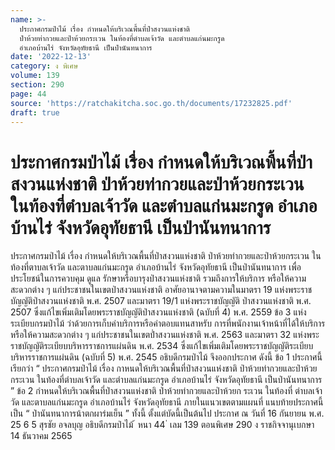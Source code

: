 ```yaml
---
name: >-
  ประกาศกรมป่าไม้ เรื่อง กำหนดให้บริเวณพื้นที่ป่าสงวนแห่งชาติ
  ป่าห้วยท่ากวยและป่าห้วยกระเวน ในท้องที่ตำบลเจ้าวัด และตำบลแก่นมะกรูด
  อำเภอบ้านไร่ จังหวัดอุทัยธานี เป็นป่านันทนาการ
date: '2022-12-13'
category: ง พิเศษ
volume: 139
section: 290
page: 44
source: 'https://ratchakitcha.soc.go.th/documents/17232825.pdf'
draft: true
---
```


# ประกาศกรมป่าไม้ เรื่อง กำหนดให้บริเวณพื้นที่ป่าสงวนแห่งชาติ ป่าห้วยท่ากวยและป่าห้วยกระเวน ในท้องที่ตำบลเจ้าวัด และตำบลแก่นมะกรูด อำเภอบ้านไร่ จังหวัดอุทัยธานี เป็นป่านันทนาการ

ประกาศกรมป่าไม้ เรื่อง กำหนดให้บริเวณพื้นที่ป่าสงวนแห่งชาติ ป่าห้วยท่ากวยและป่าห้วยกระเวน ในท้องที่ตาบลเจ้าวัด และตาบลแก่นมะกรูด อำเภอบ้านไร่ จังหวัดอุทัยธานี เป็นป่านันทนาการ เพื่อประโยชน์ในการควบคุม ดูแล รักษาหรือบารุงป่าสงวนแห่งชาติ รวมถึงการให้บริการ หรือให้ความสะดวกต่าง ๆ แก่ประชาชนในเขตป่าสงวนแห่งชาติ อาศัยอานาจตามความในมาตรา 19 แห่งพระราชบัญญัติป่าสงวนแห่งชาติ พ.ศ. 2507 และมาตรา 19/1 แห่งพระราชบัญญัติ ป่าสงวนแห่งชาติ พ.ศ. 2507 ซึ่งแก้ไขเพิ่มเติมโดยพระราชบัญญัติป่าสงวนแห่งชาติ (ฉบับที่ 4) พ.ศ. 2559 ข้อ 3 แห่งระเบียบกรมป่าไม้ ว่าด้วยการเก็บค่าบริการหรือค่าตอบแทนสาหรับ การที่พนักงานเจ้าหน้าที่ได้ให้บริการหรือให้ความสะดวกต่าง ๆ แก่ประชาชนในเขตป่ำสงวนแห่งชาติ พ.ศ. 2563 และมาตรา 32 แห่งพระราชบัญญัติระเบียบบริหารราชการแผ่นดิน พ.ศ. 2534 ซึ่งแก้ไขเพิ่มเติมโดยพระราชบัญญัติระเบียบบริหารราชการแผ่นดิน (ฉบับที่ 5) พ.ศ. 2545 อธิบดีกรมป่าไม้ จึงออกประกาศ ดังนี้ ข้อ 1 ประกาศนี้เรียกว่า “ ประกาศกรมป่าไม้ เรื่อง กาหนดให้บริเวณพื้นที่ป่าสงวนแห่งชาติ ป่าห้วยท่ากวยและป่าห้วยกระเวน ในท้องที่ตำบลเจ้าวัด และตำบลแก่นมะกรูด อำเภอบ้านไร่ จังหวัดอุทัยธานี เป็นป่านันทนาการ ” ข้อ 2 กำหนดให้บริเวณพื้นที่ป่าสงวนแห่งชาติ ป่าห้วยท่ากวยและป่าห้วยก ระเวน ในท้องที่ ตำบลเจ้าวัด และตาบลแก่นมะกรูด อำเภอบ้านไร่ จังหวัดอุทัยธานี ภายในแนวเขตตามแผนที่ แนบท้ายประกาศนี้เป็น “ ป่านันทนาการน้าตกผาร่มเย็น ” ทั้งนี้ ตั้งแต่บัดนี้เป็นต้นไป ประกาศ ณ วันที่ 16 กันยายน พ.ศ. 25 6 5 สุรชัย อจลบุญ อธิบดีกรมป่าไม้ ้ หนา 44 ่ เลม 139 ตอนพิเศษ 290 ง ราชกิจจานุเบกษา 14 ธันวาคม 2565

